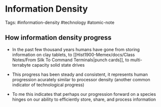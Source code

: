 # Information Density

Tags: #information-density #technology #atomic-note 

## How information density progress
- In the past few thousand years humans have gone from storing information on clay tablets, to [[Hist1900-Memex/docs/Class Notes/From Silk To Command Terminals|punch cards]], to multi-terrabyte capacity solid state drives
  
- This progress has been steady and consistent, it represents human progression acurately similar to processor density (another common indicator of technological progress)
  
- To me this indicates that perhaps our progression forward on a species hinges on our ability to efficiently store, share, and process information
